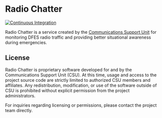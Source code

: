 # Radio Chatter

[![Continuous Integration](https://github.com/Michael-F-Bryan/radio-chatter/actions/workflows/ci.yml/badge.svg)](https://github.com/Michael-F-Bryan/radio-chatter/actions/workflows/ci.yml)

Radio Chatter is a service created by the [Communications Support Unit][csu] for
monitoring DFES radio traffic and providing better situational awareness during
emergencies.

## License

Radio Chatter is proprietary software developed for and by the Communications
Support Unit (CSU). At this time, usage and access to the project source code
are strictly limited to authorized CSU members and affiliates. Any
redistribution, modification, or use of the software outside of CSU is
prohibited without explicit permission from the project administrators.

For inquiries regarding licensing or permissions, please contact the project
team directly.

[csu]: https://csu-ses.com.au/
